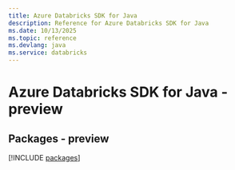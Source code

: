 ```yaml
---
title: Azure Databricks SDK for Java
description: Reference for Azure Databricks SDK for Java
ms.date: 10/13/2025
ms.topic: reference
ms.devlang: java
ms.service: databricks
---
```

# Azure Databricks SDK for Java - preview
## Packages - preview
[!INCLUDE [packages](databricks-index.md)]